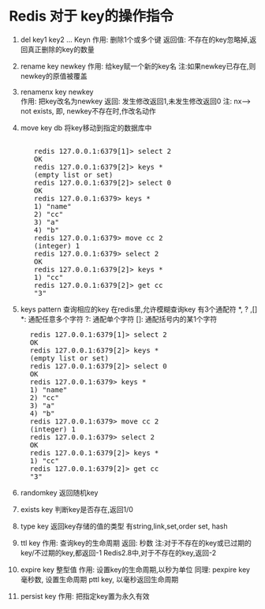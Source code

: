 # Redis 对于 key的操作指令
1. del key1 key2 ... Keyn
作用: 删除1个或多个键
返回值: 不存在的key忽略掉,返回真正删除的key的数量

2. rename key newkey
作用: 给key赋一个新的key名
注:如果newkey已存在,则newkey的原值被覆盖

3. renamenx key newkey  
作用: 把key改名为newkey
返回: 发生修改返回1,未发生修改返回0
注: nx--> not exists, 即, newkey不存在时,作改名动作

4. move key db
将key移动到指定的数据库中
<pre>      
      redis 127.0.0.1:6379[1]> select 2
      OK
      redis 127.0.0.1:6379[2]> keys *
      (empty list or set)
      redis 127.0.0.1:6379[2]> select 0
      OK
      redis 127.0.0.1:6379> keys *
      1) "name"
      2) "cc"
      3) "a"
      4) "b"
      redis 127.0.0.1:6379> move cc 2
      (integer) 1
      redis 127.0.0.1:6379> select 2
      OK
      redis 127.0.0.1:6379[2]> keys *
      1) "cc"
      redis 127.0.0.1:6379[2]> get cc
      "3"  
</pre>

5. keys pattern 查询相应的key
在redis里,允许模糊查询key
有3个通配符 *, ? ,[]
*: 通配任意多个字符
?: 通配单个字符
[]: 通配括号内的某1个字符
<pre>
     redis 127.0.0.1:6379[1]> select 2
     OK
     redis 127.0.0.1:6379[2]> keys *
     (empty list or set)
     redis 127.0.0.1:6379[2]> select 0
     OK
     redis 127.0.0.1:6379> keys *
     1) "name"
     2) "cc"
     3) "a"
     4) "b"
     redis 127.0.0.1:6379> move cc 2
     (integer) 1
     redis 127.0.0.1:6379> select 2
     OK
     redis 127.0.0.1:6379[2]> keys *
     1) "cc"
     redis 127.0.0.1:6379[2]> get cc
     "3"
</pre> 

6. randomkey 返回随机key

7. exists key
判断key是否存在,返回1/0

8. type key
返回key存储的值的类型
有string,link,set,order set, hash


9. ttl key 
作用: 查询key的生命周期
返回: 秒数
注:对于不存在的key或已过期的key/不过期的key,都返回-1
Redis2.8中,对于不存在的key,返回-2

10. expire key 整型值
作用: 设置key的生命周期,以秒为单位
同理: 
pexpire key 毫秒数, 设置生命周期
pttl  key, 以毫秒返回生命周期

11. persist key
作用: 把指定key置为永久有效
 



